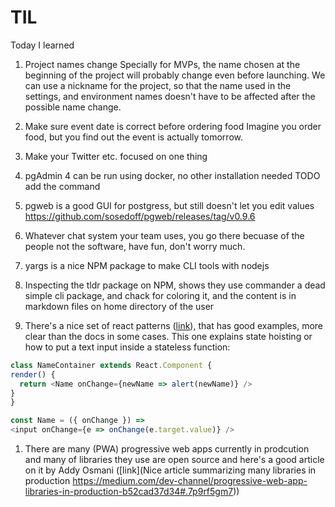 # TIL
Today I learned 

1. Project names change 
Specially for MVPs, the name chosen at the beginning of the project will probably change even before launching. We can use a nickname for the project, so that the name used in the settings, and environment names doesn't have to be affected after the possible name change. 

1. Make sure event date is correct before ordering food
Imagine you order food, but you find out the event is actually tomorrow.

1. Make your Twitter etc. focused on one thing

1. pgAdmin 4 can be run using docker, no other installation needed 
TODO add the command

1. pgweb is a good GUI for postgress, but still doesn't let you edit values
https://github.com/sosedoff/pgweb/releases/tag/v0.9.6

1. Whatever chat system your team uses, you go there becuase of the people not the software, have fun, don't worry much.

1. yargs is a nice NPM package to make CLI tools with nodejs

1. Inspecting the tldr package on NPM, shows they use commander a dead simple cli package, and chack for coloring it, and the content is in markdown files on home directory of the user

1. There's a nice set of react patterns ([link](http://reactpatterns.com/#state-hoisting)), that has good examples, more clear than the docs in some cases.
  This one explains state hoisting or how to put a text input inside a stateless function:
  ```javascript
  class NameContainer extends React.Component {
  render() {
    return <Name onChange={newName => alert(newName)} />
  }
}

const Name = ({ onChange }) =>
  <input onChange={e => onChange(e.target.value)} />
``` 
  
1. There are many (PWA) progressive web apps currently in prodcution and many of libraries they use are open source and here's a good article on it by Addy Osmani ([link](Nice article summarizing many libraries in production https://medium.com/dev-channel/progressive-web-app-libraries-in-production-b52cad37d34#.7p9rf5gm7)) 
